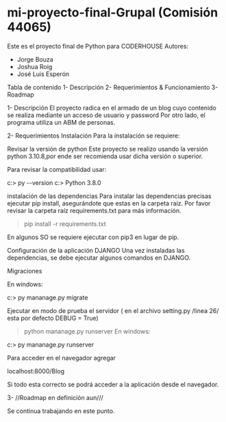 # mi-proyecto-final-Grupal (Comisión 44065)

Este es el proyecto final de Python para CODERHOUSE
Autores:
  - Jorge Bouza
  - Joshua Roig
  - José Luis Esperón

Tabla de contenido
1- Descripción
2- Requerimientos & Funcionamiento
3- Roadmap


1- Descripción
El proyecto radica en el armado de un blog cuyo contenido se realiza mediante un acceso de usuario y password
Por otro lado, el programa utiliza un ABM de personas.

2- Requerimientos
    Instalación
    Para la instalación se requiere:

Revisar la versión de python
Este proyecto se realizo usando la versión python 3.10.8,por ende ser recomienda usar dicha versión o superior.

Para revisar la compatibilidad usar:

c:\> py --version
c:\> Python 3.8.0

instalación de las dependencias
Para instalar las dependencias precisas ejecutar pip install, asegurándote que estas en la carpeta raiz. Por favor revisar la carpeta raíz requirements.txt para más información.

> pip install -r requirements.txt

En algunos SO se requiere ejecutar con pip3 en lugar de pip.

Configuración de la aplicación DJANGO
Una vez instaladas las dependencias, se debe ejecutar algunos comandos en DJANGO.

Migraciones

En windows:

c:\> py mananage.py migrate

Ejecutar en modo de prueba el servidor ( en el archivo setting.py /linea 26/ esta por defecto DEBUG = True)
> python mananage.py runserver
En windows:

c:\> py mananage.py runserver

Para acceder en el navegador agregar

localhost:8000/Blog

Si todo esta correcto se podrá acceder a la aplicación desde el navegador.

3- //Roadmap en definición aun///

Se continua trabajando en este punto. 

